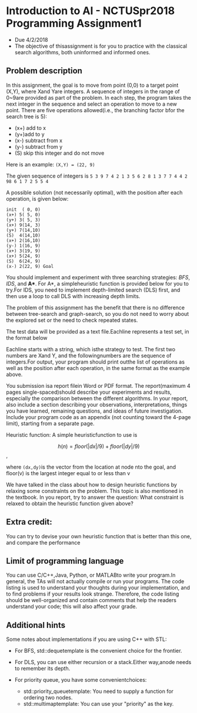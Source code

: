 # Introduction to AI - NCTUSpr2018 Programming Assignment1

+ Due 4/2/2018
+ The  objective  of  thisassignment  is  for  you  to  practice  with  the  classical  search  algorithms,  both uninformed and informed ones.

## Problem description

In this assignment, the goal is to move from point (0,0) to a target point (X,Y), where Xand Yare integers. A sequence of integers in the range of 0~9are provided as part of the problem. In each step, the program takes  the  next  integer  in  the  sequence  and  select  an  operation  to  move  to  a  new  point.  There  are  five operations allowed(i.e., the branching factor bfor the search tree is 5):

+ (x+) add to x
+ (y+)add to y
+ (x-) subtract from x
+ (y-) subtract from y
+ (S) skip this integer and do not move

Here is an example:
`(X,Y) = (22, 9)`

The given sequence of integers is 
`5 3 9 7 4 2 1 3 5 6 2 8 1 3 7 7 4 4 2 98 6 1 7 2 5 5 4`

A possible solution (not necessarily optimal), with the position after each operation, is given below:

``` text
init  ( 0, 0)
(x+) 5( 5, 0)
(y+) 3( 5, 3)
(x+) 9(14, 3)
(y+) 7(14,10)
(S)  4(14,10)
(x+) 2(16,10)
(y-) 1(16, 9)
(x+) 3(19, 9)
(x+) 5(24, 9)
(S)  6(24, 9)
(x-) 2(22, 9) Goal
```

You  should  implement  and  experiment  with three  searching  strategies: *BFS*, *IDS*,  and  __A*__.  For  A*, a simpleheuristic function is provided below for you to try.For IDS, you need to implement depth-limited search (DLS) first, and then use a loop to call DLS with increasing depth limits.

The  problem  of  this  assignment  has  the  benefit  that  there  is  no  difference  between  tree-search  and graph-search, so you do not need to worry about the explored set or the need to check repeated states.

The test data will be provided as a text file.Eachline represents a test set, in the format below

Eachline starts  with  a  string,  which  isthe  strategy  to  test. The  first  two  numbers  are Xand Y,  and  the followingnumbers  are  the  sequence  of  integers.For  output,  your  program  should print  outthe  list  of operations as well as the position after each operation, in the same format as the example above.

You submission  isa  report  filein  Word  or  PDF  format.  The report(maximum 4 pages  single-spaced)should describe your experiments and results, especially the comparison between the different algorithms. In  your  report,  also  include  a  section  describing  your  observations,  interpretations,  things  you  have learned, remaining questions, and ideas of future investigation. Include your program code as an appendix (not counting toward the 4-page limit), starting from a separate page.


Heuristic function: A simple heuristicfunction to use is

$$h(n) =floor(|dx|/9)+floor(|dy|/9)$$,

where `(dx,dy)`is the vector from the location at node nto the goal, and floor(v) is the largest integer equal to or less than v

We have talked in the  class about how to design  heuristic functions by  relaxing some constraints on the problem.  This  topic is  also  mentioned  in  the  textbook.  In  you  report,  try  to  answer  the  question:  What constraint is relaxed to obtain the heuristic function given above?

## Extra credit: 

You  can try to devise  your own heuristic function that is better than this one, and  compare the performance

## Limit of programming language

You  can  use  C/C++,Java,  Python,  or  MATLABto  write  your  program.In  general,  the  TAs  will  not actually compile or run your programs. The code listing is used to understand your thoughts during your implementation,  and  to  find  problems  if  your  results  look  strange.  Therefore,  the  code  listing  should  be well-organized  and  contain  comments  that  help  the  readers  understand  your  code;  this  will  also  affect your grade.

## Additional hints

Some notes about implementations if you are using C++ with STL:

+ For BFS, std::dequetemplate is the convenient choice for the frontier.

+ For DLS, you can use either recursion or a stack.Either way,anode needs to remember its depth.

+ For priority queue, you have some convenientchoices:
  + std::priority_queuetemplate: You need to supply a function for ordering two nodes. 
  + std::multimaptemplate: You can use your "priority" as the key.